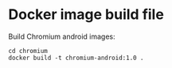 # Docker image build file

Build Chromium android images:

```
cd chromium
docker build -t chromium-android:1.0 .
```
